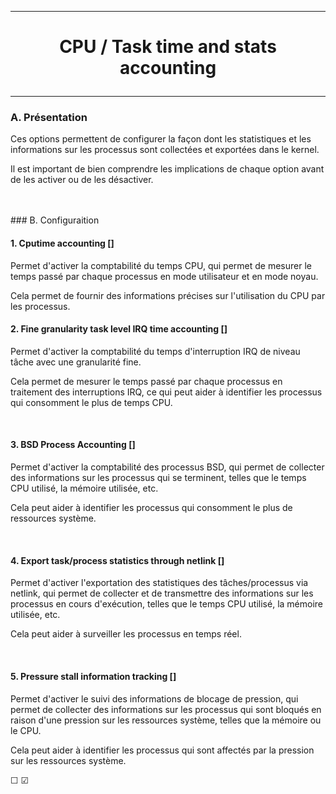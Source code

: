 ---------------------------------------------------------------------------------
# <p align='center'>  CPU / Task time and stats accounting </p>
---------------------------------------------------------------------------------
### A. Présentation
Ces options permettent de configurer la façon dont les statistiques et les informations sur les processus sont collectées et exportées dans le kernel.

Il est important de bien comprendre les implications de chaque option avant de les activer ou de les désactiver.

<br />
<br />
### B. Configuraition








#### 1. Cputime accounting []
Permet d'activer la comptabilité du temps CPU, qui permet de mesurer le temps passé par chaque processus en mode utilisateur et en mode noyau.

Cela permet de fournir des informations précises sur l'utilisation du CPU par les processus.
<br />

#### 2. Fine granularity task level IRQ time accounting []
Permet d'activer la comptabilité du temps d'interruption IRQ de niveau tâche avec une granularité fine.

Cela permet de mesurer le temps passé par chaque processus en traitement des interruptions IRQ, ce qui peut aider à identifier les processus qui consomment le plus de temps CPU.

<br />

#### 3. BSD Process Accounting []
Permet d'activer la comptabilité des processus BSD, qui permet de collecter des informations sur les processus qui se terminent, telles que le temps CPU utilisé, la mémoire utilisée, etc.

Cela peut aider à identifier les processus qui consomment le plus de ressources système.

<br />

#### 4. Export task/process statistics through netlink []
Permet d'activer l'exportation des statistiques des tâches/processus via netlink, qui permet de collecter et de transmettre des informations sur les processus en cours d'exécution, telles que le temps CPU utilisé, la mémoire utilisée, etc.

Cela peut aider à surveiller les processus en temps réel.

<br />

#### 5. Pressure stall information tracking []
Permet d'activer le suivi des informations de blocage de pression, qui permet de collecter des informations sur les processus qui sont bloqués en raison d'une pression sur les ressources système, telles que la mémoire ou le CPU.

Cela peut aider à identifier les processus qui sont affectés par la pression sur les ressources système.
<br />

☐
☑
